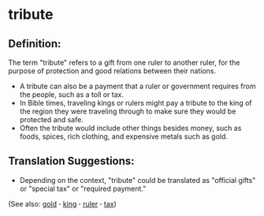 # tribute #

## Definition: ##
 
The term "tribute" refers to a gift from one ruler to another ruler, for the purpose of protection and good relations between their nations.

* A tribute can also be a payment that a ruler or government requires from the people, such as a toll or tax.
* In Bible times, traveling kings or rulers might pay a tribute to the king of the region they were traveling through to make sure they would be protected and safe.
* Often the tribute would include other things besides money, such as foods, spices, rich clothing, and expensive metals such as gold.

## Translation Suggestions: ##

* Depending on the context, "tribute" could be translated as "official gifts" or "special tax" or "required payment."
 

(See also: [gold](../other/gold.md) **·** [king](../other/king.md) **·** [ruler](../other/ruler.md) **·** [tax](../other/tax.md))

## 